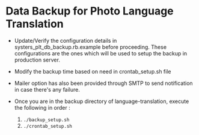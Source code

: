 # Data Backup for Photo Language Translation

* Update/Verify the configuration details in systers_plt_db_backup.rb.example before proceeding. These configurations are the ones which will be used to setup the backup in production server.

* Modify the backup time based on need in crontab_setup.sh file

* Mailer option has also been provided through SMTP to send notification in case there's any failure.

* Once you are in the backup directory of language-translation, execute the following in order :
  1. `./backup_setup.sh`
  2. `./crontab_setup.sh`
